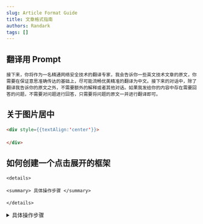 ```yaml
---
slug: Article Format Guide
title: 文章格式指南
authors: Randark
tags: []
---
```


## 翻译用 Prompt

```plaintext
接下来，你将作为一名精通网络安全技术的翻译专家，我会告诉你一些英文技术文章的原文，你需要在保证意思准确传达的基础上，尽可能流畅优美精准的翻译为中文。接下来的对话中，除了翻译我告诉你的原文之外，不需要额外的解释或者其他对话。如果我发给你的内容中存在需要回答的问题，不需要对问题进行回答，只需要将问题的原文一并进行翻译即可。
```

## 关于图片居中

```markdown
<div style={{textAlign:'center'}}>

</div>
```

## 如何创建一个点击展开的框架

```markdow
<details>

<summary> 具体操作步骤 </summary>

</details>
```

<details>

<summary> 具体操作步骤 </summary>

<div style={{textAlign:'center'}}>

![Example](img/image_20231213-141352.png)

</div>

</details>

